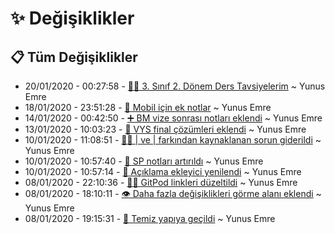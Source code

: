 # ✨ Değişiklikler

## 📋 Tüm Değişiklikler

- 20/01/2020 - 00:27:58 - [👨‍🏫 3. Sınıf 2. Dönem Ders Tavsiyelerim](https://github.com/YEmreAk/IstanbulUniversity-CE/commit/1dc8ea612a99b0209121ec0b26c5654038c6e691?diff=split) ~ Yunus Emre
- 18/01/2020 - 23:51:28 - [📗 Mobil için ek notlar](https://github.com/YEmreAk/IstanbulUniversity-CE/commit/9f96dc8fd7aea69beeddc802ba1319368801d5eb?diff=split) ~ Yunus Emre
- 14/01/2020 - 00:42:50 - [➕ BM vize sonrası notları eklendi](https://github.com/YEmreAk/IstanbulUniversity-CE/commit/40db36a9309cc0097ef94df28729c99d62dd26d0?diff=split) ~ Yunus Emre
- 13/01/2020 - 10:03:23 - [📃 VYS final çözümleri eklendi](https://github.com/YEmreAk/IstanbulUniversity-CE/commit/5890b43dc22263a3a63326fdb20abc889d7f327c?diff=split) ~ Yunus Emre
- 10/01/2020 - 11:08:51 - [👨‍🔧 | ve \| farkından kaynaklanan sorun giderildi](https://github.com/YEmreAk/IstanbulUniversity-CE/commit/d44aa648c633ba55d898c2a46b66262636b9cdfd?diff=split) ~ Yunus Emre
- 10/01/2020 - 10:57:40 - [📕 SP notları artırıldı](https://github.com/YEmreAk/IstanbulUniversity-CE/commit/ed981492386fc16a64c543694ebe7568f2c08ec2?diff=split) ~ Yunus Emre
- 10/01/2020 - 10:57:14 - [📝 Açıklama ekleyici yenilendi](https://github.com/YEmreAk/IstanbulUniversity-CE/commit/da536124e19ca338a0d7d3c037dbe09c73b4f791?diff=split) ~ Yunus Emre
- 08/01/2020 - 22:10:36 - [👨‍🔧 GitPod linkleri düzeltildi](https://github.com/YEmreAk/IstanbulUniversity-CE/commit/ad8a913922e4f4270d22d43bbf557e3034ac7421?diff=split) ~ Yunus Emre
- 08/01/2020 - 18:10:11 - [👁️ Daha fazla değişiklikleri görme alanı eklendi](https://github.com/YEmreAk/IstanbulUniversity-CE/commit/fde32cfbc21c09b45cce669ce5980d22c11afe5d?diff=split) ~ Yunus Emre
- 08/01/2020 - 19:15:31 - [🎉 Temiz yapıya geçildi](https://github.com/YEmreAk/IstanbulUniversity-CE/commit/510df3443d40f4230e7cfae295472d93ead7c4cb?diff=split) ~ Yunus Emre